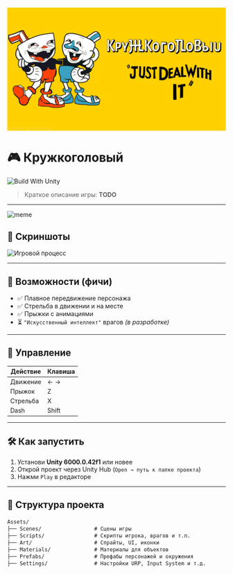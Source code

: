 ![](Assets/Materials/logo.png)
# 🎮 Кружкоголовый

![Build With Unity](https://img.shields.io/badge/Unity-6000.0.42f1+-black?logo=unity&style=flat-square)

> Краткое описание игры: **TODO**

---
![meme](https://github.com/user-attachments/assets/d8b3abcc-f88a-44f9-b2c2-4d313a7620ad)

## 📸 Скриншоты

![Игровой процесс]()


---

## 🚀 Возможности (фичи)

- ✅ Плавное передвижение персонажа
- ✅ Стрельба в движении и на месте
- ✅ Прыжки с анимациями
- ⏳ ```"Искусственный интеллект"``` врагов *(в разработке)*

---

## 🎯 Управление

| Действие | Клавиша |
|----------|---------|
| Движение | ← →     |
| Прыжок   | Z       |
| Стрельба | X       |
| Dash     | Shift   |




---

## 🛠️ Как запустить

1. Установи **Unity 6000.0.42f1** или новее
2. Открой проект через Unity Hub (`Open → путь к папке проекта`)
3. Нажми `Play` в редакторе

---

## 📁 Структура проекта

```plaintext
Assets/
├── Scenes/                 # Сцены игры
├── Scripts/                # Скрипты игрока, врагов и т.п.
├── Art/                    # Спрайты, UI, иконки
├── Materials/              # Материалы для объектов
├── Prefabs/                # Префабы персонажей и окружения
├── Settings/               # Настройки URP, Input System и т.д.
